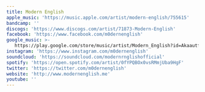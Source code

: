 ```yaml
---
title: Modern English
apple_music: 'https://music.apple.com/artist/modern-english/755615'
bandcamp: ''
discogs: 'https://www.discogs.com/artist/71873-Modern-English'
facebook: 'https://www.facebook.com/m0dernenglish'
google_music: >-
   https://play.google.com/store/music/artist/Modern_English?id=Akaautfh7qnknva7qpzizwdilbu
instagram: 'https://www.instagram.com/m0dernenglish'
soundcloud: 'https://soundcloud.com/modernrnglishofficial'
spotify: 'https://open.spotify.com/artist/0fYPQBOx0vsRMmjUba9HgF'
twitter: 'https://twitter.com/m0dernenglish'
website: 'http://www.modernenglish.me'
youtube: ''
---
```

